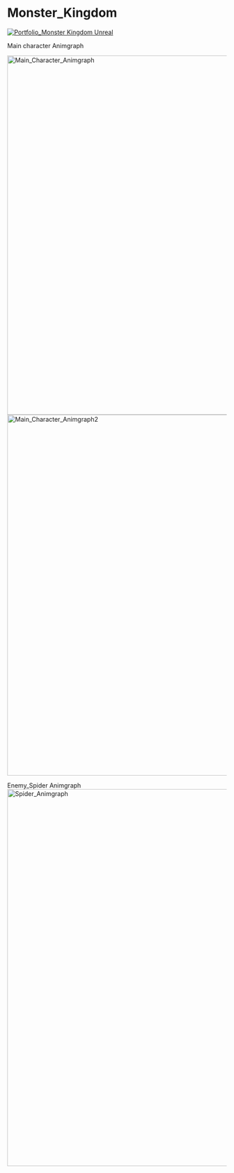# Monster_Kingdom


[![Portfolio_Monster Kingdom Unreal](https://youtu.be/2n5I-hvZMJY/0.jpg)](https://youtu.be/XjZYAE4gA6E")


Main character Animgraph

<img width="823" alt="Main_Character_Animgraph" src="https://user-images.githubusercontent.com/95834166/165862198-7056ebed-c021-497e-bcf0-048f29caeaea.png">

<img width="827" alt="Main_Character_Animgraph2" src="https://user-images.githubusercontent.com/95834166/165862208-d89fcff6-a9b0-467c-8f4e-c6b22a95861d.png">

Enemy_Spider Animgraph
<img width="864" alt="Spider_Animgraph" src="https://user-images.githubusercontent.com/95834166/165862349-29e4e8b9-2295-485f-939b-06b01d43574a.png">


